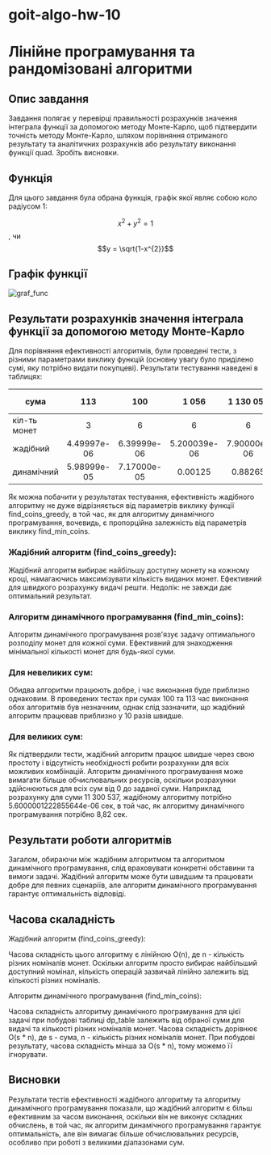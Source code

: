 # goit-algo-hw-10

# Лінійне програмування та рандомізовані алгоритми

## Опис завдання

Завдання полягає у перевірці правильності розрахунків значення інтеграла функції за допомогою методу Монте-Карло, щоб підтвердити точність методу Монте-Карло, шляхом порівняння отриманого результату та аналітичних розрахунків або результату виконання функції quad. Зробіть висновки. 

## Функція

Для цього завдання була обрана функція, графік якої являє собою коло радіусом 1:

$$x^{2} + y^{2} = 1$$, чи $$y = \sqrt{1-x^{2}}$$


## Графік функції

![graf_func](https://github.com/PavlenkoOksana/goit-algo-hw-10/assets/107678761/64086390-7c82-4f33-9ec5-06e0adb9d868)


## Результати розрахунків значення інтеграла функції за допомогою методу Монте-Карло

Для порівняння ефективності алгоритмів, були проведені тести, з різними параметрами виклику функцій (основну увагу було приділено сумі, яку потрібно видати покупцеві). Результати тестування наведені в таблицях:


| сума      | 113 | 100 | 1 056 | 1 130 053 | 11 300 537 |
| --------------    |:-----:|:-----:|:-----:|:-----:|:-----:|
| кіл-ть монет | 3 | 6 | 6 | 6 | 6 |
| жадібний |4.49997e-06|6.39999e-06|5.200039e-06|7.90000e-06|5.60000e-06|
| динамічний|5.98999e-05|7.17000e-05|0.00125|0.88265|8.81887|


Як можна побачити у результатах тестування, ефективність жадібного алгоритму не дуже відрізняється від параметрів виклику функції find_coins_greedy, в той час, як для алгоритму динамічного програмування, вочевидь, є пропорційна залежність від параметрів виклику find_min_coins.

### Жадібний алгоритм (find_coins_greedy):

Жадібний алгоритм вибирає найбільшу доступну монету на кожному кроці, намагаючись максимізувати кількість виданих монет.
Ефективний для швидкого розрахунку видачі решти.
Недолік: не завжди дає оптимальний результат.

### Алгоритм динамічного програмування (find_min_coins):

Алгоритм динамічного програмування розв'язує задачу оптимального розподілу монет для кожної суми.
Ефективний для знаходження мінімальної кількості монет для будь-якої суми.


### Для невеликих сум:

Обидва алгоритми працюють добре, і час виконання буде приблизно однаковим. В проведених тестах при сумах 100 та 113 час виконання обох алгоритмів був незначним, однак слід зазначити, що жадібний алгоритм працював приблизно у 10 разів швидше.

### Для великих сум:

Як підтвердили тести, жадібний алгоритм працює швидше через свою простоту і відсутність необхідності робити розрахунки для всіх можливих комбінацій.
Алгоритм динамічного програмування може вимагати більше обчислювальних ресурсів, оскільки розрахунки здійснюються для всіх сум від 0 до заданої суми. Наприклад розрахунку для суми 11 300 537, жадібному алгоритму потрібно 5.6000001222855644e-06 сек, в той час, як алгоритму динамічного програмування потрібно 8,82 сек. 

## Результати роботи алгоритмів

Загалом, обираючи між жадібним алгоритмом та алгоритмом динамічного програмування, слід враховувати конкретні обставини та вимоги задачі. Жадібний алгоритм може бути швидшим та працювати добре для певних сценаріїв, але алгоритм динамічного програмування гарантує оптимальність відповіді.

## Часова скаладність

Жадібний алгоритм (find_coins_greedy):

Часова складність цього алгоритму є лінійною O(n), де n - кількість різних номіналів монет.
Оскільки алгоритм просто вибирає найбільший доступний номінал, кількість операцій зазвичай лінійно залежить від кількості різних номіналів.

Алгоритм динамічного програмування (find_min_coins):

Часова складність алгоритму динамічного програмування для цієї задачі при побудові таблиці dp_table залежить від обраної суми для видачі та кількості різних номіналів монет. Часова складність дорівнює O(s * n), де s - сума, n - кількість різних номіналів монет. При побудові результату, часова складність мінша за O(s * n), тому можемо її ігнорувати.

## Висновки

Результати тестів ефективності жадібного алгоритму та алгоритму динамічного програмування показали, що жадібний алгоритм є більш ефективним за часом виконання, оскільки він не виконує складних обчислень, в той час, як алгоритм динамічного програмування гарантує оптимальність, але він вимагає більше обчислювальних ресурсів, особливо при роботі з великими діапазонами сум.

